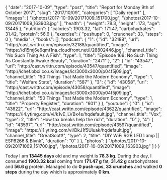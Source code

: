 {
    "date": "2017-10-09",
    "type": "post",
    "title": "Report for Monday 9th of October 2017",
    "slug": "2017\/10\/09",
    "categories": [
        "Daily report"
    ],
    "images": [
        "\/photos\/2017-10-09\/20171009_151700.jpg",
        "\/photos\/2017-10-09\/20171009_163903.jpg"
    ],
    "health": {
        "weight": 78.3,
        "height": 173,
        "age": 13445
    },
    "nutrition": {
        "calories": 1903.32,
        "fat": 171.47,
        "carbohydrates": 31.42,
        "protein": 56.6
    },
    "exercise": {
        "pushups": 0,
        "crunches": 33,
        "steps": 0
    },
    "media": {
        "books": [],
        "podcast": {
            "1": {
                "id": "32188",
                "url": "http:\/\/cast.writtn.com\/episode\/32188\/quantified",
                "image": "https:\/\/d15mj6e6qmt1na.cloudfront.net\/i\/28802446.jpg",
                "channel_title": "No Such Thing As A Fish",
                "type": 1,
                "title": "Episode 169: No Such Thing As Constantly Awake Beauty",
                "duration": "2471"
            },
            "2": {
                "id": "43547",
                "url": "http:\/\/cast.writtn.com\/episode\/43547\/quantified",
                "image": "http:\/\/ichef.bbci.co.uk\/images\/ic\/3000x3000\/p04f5j09.jpg",
                "channel_title": "50 Things That Made the Modern Economy",
                "type": 1,
                "title": "Welfare State",
                "duration": "587"
            },
            "3": {
                "id": "43058",
                "url": "http:\/\/cast.writtn.com\/episode\/43058\/quantified",
                "image": "http:\/\/ichef.bbci.co.uk\/images\/ic\/3000x3000\/p04f5j09.jpg",
                "channel_title": "50 Things That Made the Modern Economy",
                "type": 1,
                "title": "Property Register",
                "duration": "601"
            }
        },
        "youtube": {
            "0": {
                "id": "43622",
                "url": "http:\/\/cast.writtn.com\/episode\/43622\/quantified",
                "image": "https:\/\/i4.ytimg.com\/vi\/k1vE_LVBx4s\/hqdefault.jpg",
                "channel_title": "Vox",
                "type": 2,
                "title": "How tax breaks help the rich",
                "duration": "0"
            },
            "4": {
                "id": "43597",
                "url": "http:\/\/cast.writtn.com\/episode\/43597\/quantified",
                "image": "https:\/\/i1.ytimg.com\/vi\/DkJ1f5UIuak\/hqdefault.jpg",
                "channel_title": "GreatScott!",
                "type": 2,
                "title": "DIY WiFi RGB LED Lamp || ESP8266 & Blynk",
                "duration": "0"
            }
        },
        "photos": [
            "\/photos\/2017-10-09\/20171009_151700.jpg",
            "\/photos\/2017-10-09\/20171009_163903.jpg"
        ]
    }
}

Today I am <strong>13445 days</strong> old and my weight is <strong>78.3 kg</strong>. During the day, I consumed <strong>1903.32 kcal</strong> coming from <strong>171.47 g</strong> fat, <strong>31.42 g</strong> carbohydrates and <strong>56.6 g</strong> protein. Managed to do <strong>0 push-ups</strong>, <strong>33 crunches</strong> and walked <strong>0 steps</strong> during the day which is approximately <strong>0 km</strong>.